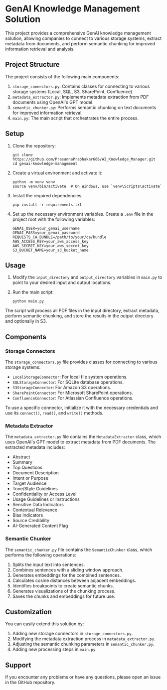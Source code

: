 # GenAI Knowledge Management Solution

This project provides a comprehensive GenAI knowledge management solution, allowing companies to connect to various storage systems, extract metadata from documents, and perform semantic chunking for improved information retrieval and analysis.

## Project Structure

The project consists of the following main components:

1. `storage_connectors.py`: Contains classes for connecting to various storage systems (Local, SQL, S3, SharePoint, Confluence).
2. `metadata_extractor.py`: Implements metadata extraction from PDF documents using OpenAI's GPT model.
3. `semantic_chunker.py`: Performs semantic chunking on text documents for improved information retrieval.
4. `main.py`: The main script that orchestrates the entire process.

## Setup

1. Clone the repository:
   ```
   git clone https://github.com/PrasannaPrabhakar666/AI_Knowledge_Manager.git
   cd genai-knowledge-management
   ```

2. Create a virtual environment and activate it:
   ```
   python -m venv venv
   source venv/bin/activate  # On Windows, use `venv\Scripts\activate`
   ```

3. Install the required dependencies:
   ```
   pip install -r requirements.txt
   ```

4. Set up the necessary environment variables. Create a `.env` file in the project root with the following variables:
   ```
   GENAI_USER=your_genai_username
   GENAI_PASS=your_genai_password
   REQUESTS_CA_BUNDLE=/path/to/your/ca/bundle
   AWS_ACCESS_KEY=your_aws_access_key
   AWS_SECRET_KEY=your_aws_secret_key
   S3_BUCKET_NAME=your_s3_bucket_name
   ```

## Usage

1. Modify the `input_directory` and `output_directory` variables in `main.py` to point to your desired input and output locations.

2. Run the main script:
   ```
   python main.py
   ```

The script will process all PDF files in the input directory, extract metadata, perform semantic chunking, and store the results in the output directory and optionally in S3.

## Components

### Storage Connectors

The `storage_connectors.py` file provides classes for connecting to various storage systems:

- `LocalStorageConnector`: For local file system operations.
- `SQLStorageConnector`: For SQLite database operations.
- `S3StorageConnector`: For Amazon S3 operations.
- `SharePointConnector`: For Microsoft SharePoint operations.
- `ConfluenceConnector`: For Atlassian Confluence operations.

To use a specific connector, initialize it with the necessary credentials and use its `connect()`, `read()`, and `write()` methods.

### Metadata Extractor

The `metadata_extractor.py` file contains the `MetadataExtractor` class, which uses OpenAI's GPT model to extract metadata from PDF documents. The extracted metadata includes:

- Abstract
- Summary
- Top Questions
- Document Description
- Intent or Purpose
- Target Audience
- Tone/Style Guidelines
- Confidentiality or Access Level
- Usage Guidelines or Instructions
- Sensitive Data Indicators
- Contextual Relevance
- Bias Indicators
- Source Credibility
- AI-Generated Content Flag

### Semantic Chunker

The `semantic_chunker.py` file contains the `SemanticChunker` class, which performs the following operations:

1. Splits the input text into sentences.
2. Combines sentences with a sliding window approach.
3. Generates embeddings for the combined sentences.
4. Calculates cosine distances between adjacent embeddings.
5. Identifies breakpoints to create semantic chunks.
6. Generates visualizations of the chunking process.
7. Saves the chunks and embeddings for future use.

## Customization

You can easily extend this solution by:

1. Adding new storage connectors in `storage_connectors.py`.
2. Modifying the metadata extraction process in `metadata_extractor.py`.
3. Adjusting the semantic chunking parameters in `semantic_chunker.py`.
4. Adding new processing steps in `main.py`.


## Support

If you encounter any problems or have any questions, please open an issue in the GitHub repository.
